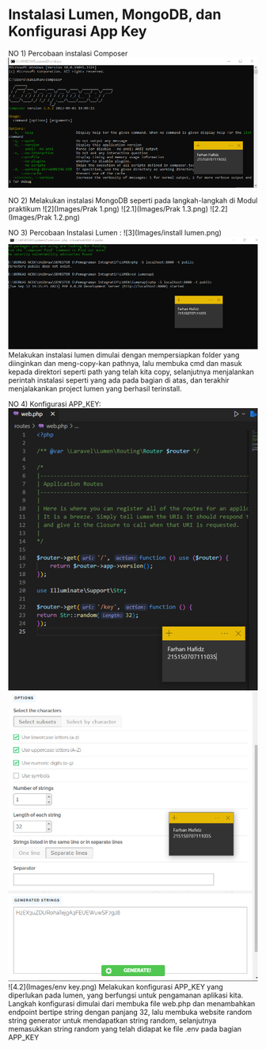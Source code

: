 # Instalasi Lumen, MongoDB, dan Konfigurasi App Key

NO 1)
Percobaan instalasi Composer
![1](Images/composer.png)

NO 2)
Melakukan instalasi MongoDB seperti pada langkah-langkah di Modul praktikum
![2](Images/Prak 1.png)
![2.1](Images/Prak 1.3.png)
![2.2](Images/Prak 1.2.png)

NO 3)
Percobaan Instalasi Lumen :
![3](Images/install lumen.png)
![3.1](Images/statrhost.png)
Melakukan instalasi lumen dimulai dengan mempersiapkan folder yang diinginkan dan 
meng-copy-kan pathnya, lalu membuka cmd dan masuk kepada direktori seperti path 
yang telah kita copy, selanjutnya menjalankan perintah instalasi seperti yang ada pada 
bagian di atas, dan terakhir menjalakankan project lumen yang berhasil terinstall.

NO 4)
Konfigurasi APP_KEY:
![4](Images/routes.png)
![4.1](Images/generate.png)
![4.2](Images/env key.png)
Melakukan konfigurasi APP_KEY yang diperlukan pada lumen, yang berfungsi untuk 
pengamanan aplikasi kita. Langkah konfigurasi dimulai dari membuka file web.php dan 
menambahkan endpoint bertipe string dengan panjang 32, lalu membuka website random 
string generator untuk mendapatkan string random, selanjutnya memasukkan string random 
yang telah didapat ke file .env pada bagian APP_KEY